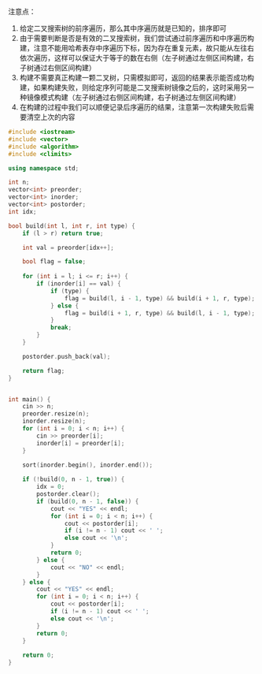 注意点：

1. 给定二叉搜索树的前序遍历，那么其中序遍历就是已知的，排序即可
2. 由于需要判断是否是有效的二叉搜索树，我们尝试通过前序遍历和中序遍历构建，注意不能用哈希表存中序遍历下标，因为存在重复元素，故只能从左往右依次遍历，这样可以保证大于等于的数在右侧（左子树通过左侧区间构建，右子树通过右侧区间构建）
3. 构建不需要真正构建一颗二叉树，只需模拟即可，返回的结果表示能否成功构建，如果构建失败，则给定序列可能是二叉搜索树镜像之后的，这时采用另一种镜像模式构建（左子树通过右侧区间构建，右子树通过左侧区间构建）
4. 在构建的过程中我们可以顺便记录后序遍历的结果，注意第一次构建失败后需要清空上次的内容

```cpp
#include <iostream>
#include <vector>
#include <algorithm>
#include <climits>

using namespace std;

int n;
vector<int> preorder;
vector<int> inorder;
vector<int> postorder;
int idx;

bool build(int l, int r, int type) {
    if (l > r) return true;

    int val = preorder[idx++];

    bool flag = false;
    
    for (int i = l; i <= r; i++) {
        if (inorder[i] == val) {
            if (type) {
                flag = build(l, i - 1, type) && build(i + 1, r, type);
            } else {
                flag = build(i + 1, r, type) && build(l, i - 1, type);
            }
            break;
        }
    }

    postorder.push_back(val);

    return flag;
}


int main() {
    cin >> n;
    preorder.resize(n);
    inorder.resize(n);
    for (int i = 0; i < n; i++) {
        cin >> preorder[i];
        inorder[i] = preorder[i];
    }
    
    sort(inorder.begin(), inorder.end());

    if (!build(0, n - 1, true)) {
        idx = 0;
        postorder.clear();
        if (build(0, n - 1, false)) {
            cout << "YES" << endl;
            for (int i = 0; i < n; i++) {
                cout << postorder[i];
                if (i != n - 1) cout << ' ';
                else cout << '\n';
            }
            return 0;
        } else {
            cout << "NO" << endl;
        }
    } else {
        cout << "YES" << endl;
        for (int i = 0; i < n; i++) {
            cout << postorder[i];
            if (i != n - 1) cout << ' ';
            else cout << '\n';
        }
        return 0;
    }
    
    return 0;
}
```
